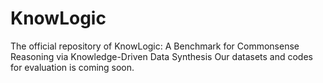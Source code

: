 # KnowLogic
The official repository of KnowLogic: A Benchmark for Commonsense Reasoning via Knowledge-Driven Data Synthesis
Our datasets and codes for evaluation is coming soon.
